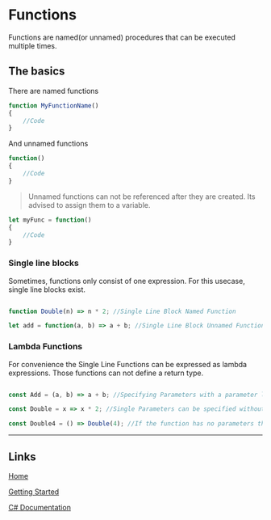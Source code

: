 # Functions

Functions are named(or unnamed) procedures that can be executed multiple times.

## The basics

There are named functions
```js
function MyFunctionName()
{
	//Code
}
```

And unnamed functions
```js
function()
{
	//Code
}
```
> Unnamed functions can not be referenced after they are created. Its advised to assign them to a variable.

```js
let myFunc = function()
{
	//Code
}
```

### Single line blocks

Sometimes, functions only consist of one expression. For this usecase, single line blocks exist.

```js

function Double(n) => n * 2; //Single Line Block Named Function

let add = function(a, b) => a + b; //Single Line Block Unnamed Function

```

### Lambda Functions

For convenience the Single Line Functions can be expressed as lambda expressions.
Those functions can not define a return type.

```js

const Add = (a, b) => a + b; //Specifying Parameters with a parameter list.

const Double = x => x * 2; //Single Parameters can be specified without the brackets

const Double4 = () => Double(4); //If the function has no parameters the empty brackets must be specified.

```

___

## Links

[Home](../Readme.md)

[Getting Started](../GettingStarted.md)

[C# Documentation](/index.html)
